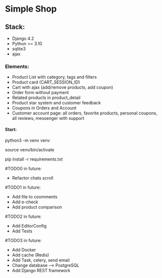 <h1>Simple Shop</h1>
<h2>Stack:</h2>
<ul>
  <li>Django 4.2</li>
  <li>Python >= 3.10</li>
  <li>sqlite3</li>
  <li>ajax</li>
</ul>

<h3>Elements:</h3>

<ul>
  <li>Product List with category, tags and filters</li>
  <li>Product card (CART_SESSION_ID)</li>
  <li>Cart with ajax (add/remove products, add coupon)</li>
  <li>Order form without payment</li>
  <li>Related products in product_detail</li>
  <li>Product star system and customer feedback</li>
  <li>Coupons in Orders and Account</li>
  <li>Customer account page: all orders, favorite products, personal coupons, all reviews, messenger with support </li>

</ul>

<h4>Start:</h4>
<p>python3 -m venv venv </p>
<p>source venv/bin/activate</p>
<p>pip install -r requirements.txt</p>

#TODO0 in future:
<ul>
  <li>Refactor chats scroll</li>
</ul>

#TODO1 in future:
<ul>
  <li>Add file to coomments</li>
  <li>Add e-check</li>
  <li>Add product comparison</li>

</ul>

#TODO2 in future:
<ul>
  <li>Add EditorConfig</li>
  <li>Add Tests</li>
</ul>

#TODO3 in future:
<ul>
  <li>Add Docker</li>
  <li>Add cache (Redis)</li>
  <li>Add Task, celery, send email</li>
  <li>Change database --> PostgreSQL</li>
  <li>Add Django REST framework</li>
</ul>